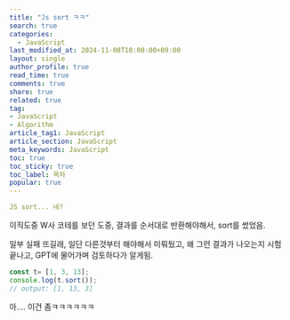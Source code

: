 ```yaml
---
title: "Js sort ㅋㅋ"
search: true
categories:
  - JavaScript
last_modified_at: 2024-11-08T10:00:00+09:00
layout: single
author_profile: true
read_time: true
comments: true
share: true
related: true
tag:
- JavaScript
- Algorithm
article_tag1: JavaScript
article_section: JavaScript
meta_keywords: JavaScript
toc: true
toc_sticky: true
toc_label: 목차
popular: true
---
```


```yaml
JS sort... 네?
```

이직도중 W사 코테를 보던 도중, 결과를 순서대로 반환해야해서, sort를 썼었음.

일부 실패 뜨길래, 일단 다른것부터 해야해서 미뤄뒀고, 왜 그런 결과가 나오는지 시험 끝나고, GPT에 물어가며 검토하다가 알게됨.

```js
const t= [1, 3, 13];
console.log(t.sort());
// output: [1, 13, 3]
```

아.... 이건 좀ㅋㅋㅋㅋㅋㅋ
